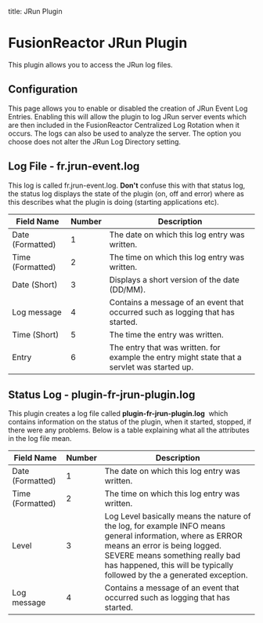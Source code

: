 title: JRun Plugin

# FusionReactor JRun Plugin

This plugin allows you to access the JRun log files.

## Configuration

This page allows you to enable or disabled the creation of JRun Event
Log Entries. Enabling this will allow the plugin to log JRun server
events which are then included in the FusionReactor Centralized Log
Rotation when it occurs. The logs can also be used to analyze the
server. The option you choose does not alter the JRun Log Directory
setting.

## Log File - fr.jrun-event.log

This log is called fr.jrun-event.log. **Don't** confuse this with that
status log, the status log displays the state of the plugin (on, off and
error) where as this describes what the plugin is doing (starting
applications etc).

|Field Name|Number|Description|
|--- |--- |--- |
|Date (Formatted)|1|The date on which this log entry was written.|
|Time (Formatted)|2|The time on which this log entry was written.|
|Date (Short)|3|Displays a short version of the date (DD/MM).|
|Log message|4|Contains a message of an event that occurred such as logging that has started.|
|Time (Short)|5|The time the entry was written.|
|Entry|6|The entry that was written. for example the entry might state that a servlet was started up.|


## Status Log - plugin-fr-jrun-plugin.log

This plugin creates a log file called **plugin-fr-jrun-plugin.log** 
which contains information on the status of the plugin, when it started,
stopped, if there were any problems. Below is a table explaining what
all the attributes in the log file mean.

|Field Name|Number|Description|
|--- |--- |--- |
|Date (Formatted)|1|The date on which this log entry was written.|
|Time (Formatted)|2|The time on which this log entry was written.|
|Level|3|Log Level basically means the nature of the log, for example INFO means general information, where as ERROR means an error is being logged. SEVERE means something really bad has happened, this will be typically followed by the a generated exception.|
|Log message|4|Contains a message of an event that occurred such as logging that has started.|
